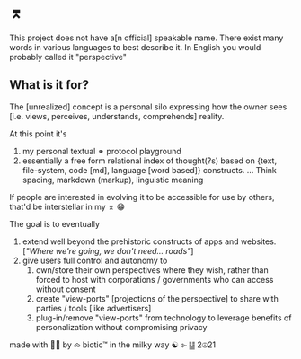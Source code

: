 # ⌆ 
 
This project does not have a[n official] speakable name. There exist many words in various languages to best describe it. In English you would probably called it "perspective"

## What is it for?

The [unrealized] concept is a personal silo expressing how the owner sees [i.e. views, perceives, understands, comprehends] reality.


At this point it's 

1. my personal textual ⚭ protocol playground
2. essentially a free form relational index of thought(?s) based on {text, file-system, code [md], language [word based]} constructs. 
   ... Think spacing, markdown (markup), linguistic meaning


If people are interested in evolving it to be accessible for use by others, that'd be interstellar in my ⌆ 😁


The goal is to eventually 

1. extend well beyond the prehistoric constructs of apps and websites. [*"Where we're going, we don't need... roads"*]
2. give users full control and autonomy to
    1. own/store their own perspectives where they wish, rather than forced to host with corporations / governments who can access without consent
    2. create "view-ports" [projections of the perspective] to share with parties / tools [like advertisers]
    3. plug-in/remove "view-ports" from technology to leverage benefits of personalization without compromising privacy


made with 💞💓 
by ⧝ biotic™ 
in the milky way
☯︎ ⌱ ䷊ 2☮21